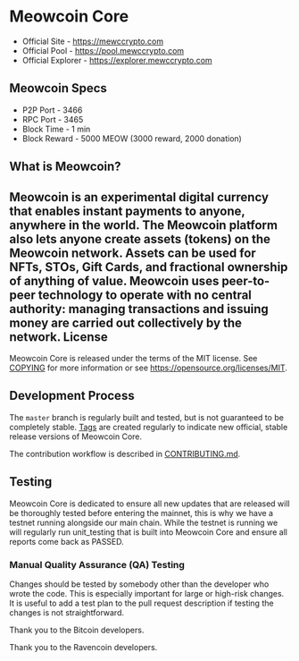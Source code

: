 Meowcoin Core
==================================

* Official Site - https://mewccrypto.com
* Official Pool - https://pool.mewccrypto.com
* Official Explorer - https://explorer.mewccrypto.com

Meowcoin Specs
-----------------
* P2P Port - 3466
* RPC Port - 3465
* Block Time - 1 min
* Block Reward - 5000 MEOW (3000 reward, 2000 donation)

What is Meowcoin?
-----------------
Meowcoin is an experimental digital currency that enables instant payments to anyone, anywhere in the world. The Meowcoin platform also lets anyone create assets (tokens) on the Meowcoin network. Assets can be used for NFTs, STOs, Gift Cards, and fractional ownership of anything of value. Meowcoin uses peer-to-peer technology to operate with no central authority: managing transactions and issuing money are carried out collectively by the network.
License
-------

Meowcoin Core is released under the terms of the MIT license. See [COPYING](COPYING) for more
information or see https://opensource.org/licenses/MIT.

Development Process
-------------------

The `master` branch is regularly built and tested, but is not guaranteed to be
completely stable. [Tags](https://github.com/JustAResearcher/Meowcoin/tags) are created
regularly to indicate new official, stable release versions of Meowcoin Core.

The contribution workflow is described in [CONTRIBUTING.md](CONTRIBUTING.md).

Testing
-------
Meowcoin Core is dedicated to ensure all new updates that are released will be thoroughly tested before entering the mainnet, this is why we have a testnet running alongside our main chain. While the testnet is running we will regularly run unit_testing that is built into Meowcoin Core and ensure all reports come back as PASSED.


### Manual Quality Assurance (QA) Testing

Changes should be tested by somebody other than the developer who wrote the
code. This is especially important for large or high-risk changes. It is useful
to add a test plan to the pull request description if testing the changes is
not straightforward.


Thank you to the Bitcoin developers.

Thank you to the Ravencoin developers.

